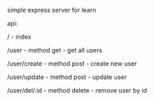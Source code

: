 simple express server for learn

api:

/ - index

/user - method get - get all users

/user/create - method post - create new user

/user/update - method post - update  user

/user/del/:id - method delete - remove user by id
